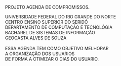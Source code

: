 PROJETO AGENDA DE COMPROMISSOS.

UNIVERSIDADE FEDERAL DO RIO GRANDE DO NORTE<br>
CENTRO ENSINO SUPERIOR DO SERIDÓ<br>
DEPARTAMENTO DE COMPUTAÇÃO E TECNOLÓGIA<br>
BACHAREL DE SISTEMAS DE INFORMAÇÃO<br> 
GEOCASTA ALVES DE SOUZA<br>
<br>
ESSA AGENDA TEM COMO OBJETIVO MELHORAR<br> 
A ORGANIZAÇÃO DOS USUARIOS<br>
DE FORMA A OTIMIZAR O DIAS DO USUARIO.
